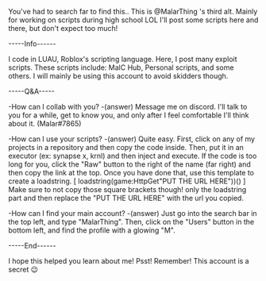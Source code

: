 You've had to search far to find this..
This is @MalarThing 's third alt. Mainly for working on scripts during high school LOL
I'll post some scripts here and there, but don't expect too much!

-----Info------

I code in LUAU, Roblox's scripting language.
Here, I post many exploit scripts.
These scripts include: MalC Hub, Personal scripts, and some others. I will mainly be using this account to avoid skidders though.

-----Q&A-----

-How can I collab with you?
-(answer) Message me on discord. I'll talk to you for a while, get to know you, and only after I feel comfortable I'll think about it. (Malar#7865)

-How can I use your scripts?
-(answer) Quite easy. First, click on any of my projects in a repository and then copy the code inside. Then, put it in an executor (ex: synapse x, krnl)
and then inject and execute. If the code is too long for you, click the "Raw" button to the right of the name (far right) and then copy the link
at the top. Once you have done that, use this template to create a loadstring. [  loadstring(game:HttpGet"PUT THE URL HERE"))()  ] Make sure to not copy those
square brackets though! only the loadstring part and then replace the "PUT THE URL HERE" with the url you copied. 

-How can I find your main account?
-(answer) Just go into the search bar in the top left, and type "MalarThing". Then, click on the "Users" button in the bottom left, and find the profile
with a glowing "M". 

-----End------

I hope this helped you learn about me! Psst! Remember! This account is a secret 😉
